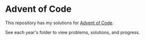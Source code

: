 # Advent of Code

This repository has my solutions for [Advent of Code](https://adventofcode.com/).

See each year's folder to view problems, solutions, and progress.
